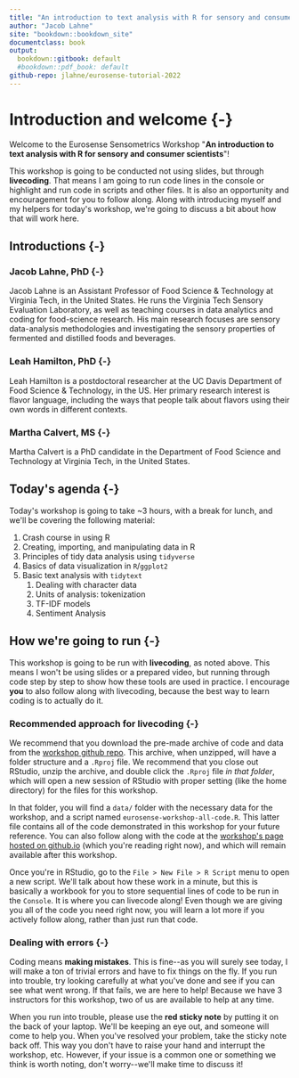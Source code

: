 ```yaml
---
title: "An introduction to text analysis with R for sensory and consumer scientists"
author: "Jacob Lahne"
site: "bookdown::bookdown_site"
documentclass: book
output:
  bookdown::gitbook: default
  #bookdown::pdf_book: default
github-repo: jlahne/eurosense-tutorial-2022
---
```


# Introduction and welcome {-}




Welcome to the Eurosense Sensometrics Workshop "**An introduction to text analysis with R for sensory and consumer scientists**"!

This workshop is going to be conducted not using slides, but through **livecoding**.  That means I am going to run code lines in the console or highlight and run code in scripts and other files.  It is also an opportunity and encouragement for you to follow along.  Along with introducing myself and my helpers for today's workshop, we're going to discuss a bit about how that will work here.

## Introductions {-}

### Jacob Lahne, PhD {-}

Jacob Lahne is an Assistant Professor of Food Science & Technology at Virginia Tech, in the United States.  He runs the Virginia Tech Sensory Evaluation Laboratory, as well as teaching courses in data analytics and coding for food-science research.  His main research focuses are sensory data-analysis methodologies and investigating the sensory properties of fermented and distilled foods and beverages.

### Leah Hamilton, PhD {-}

Leah Hamilton is a postdoctoral researcher at the UC Davis Department of Food Science & Technology, in the US. Her primary research interest is flavor language, including the ways that people talk about flavors using their own words in different contexts.

### Martha Calvert, MS {-}

Martha Calvert is a PhD candidate in the Department of Food Science and Technology at Virginia Tech, in the United States.

## Today's agenda {-}

Today's workshop is going to take ~3 hours, with a break for lunch, and we'll be covering the following material:  

1.  Crash course in using R  
2.  Creating, importing, and manipulating data in R
3.  Principles of tidy data analysis using `tidyverse`
4.  Basics of data visualization in `R`/`ggplot2`
5.  Basic text analysis with `tidytext` 
    1.  Dealing with character data
    2.  Units of analysis: tokenization
    3.  TF-IDF models
    4.  Sentiment Analysis
  
## How we're going to run {-}

This workshop is going to be run with **livecoding**, as noted above.  This means I won't be using slides or a prepared video, but running through code step by step to show how these tools are used in practice.  I encourage **you** to also follow along with livecoding, because the best way to learn coding is to actually do it.

### Recommended approach for livecoding {-}

We recommend that you download the pre-made archive of code and data from the [workshop github repo](https://github.com/jlahne/eurosense-tutorial-2022).  This archive, when unzipped, will have a folder structure and a `.Rproj` file.  We recommend that you close out RStudio, unzip the archive, and double click the `.Rproj` file *in that folder*, which will open a new session of RStudio with proper setting (like the home directory) for the files for this workshop.

In that folder, you will find a `data/` folder with the necessary data for the workshop, and a script named `eurosense-workshop-all-code.R`.  This latter file contains all of the code demonstrated in this workshop for your future reference.  You can also follow along with the code at the [workshop's page hosted on github.io](https://jlahne.github.io/eurosense-tutorial-2022/) (which you're reading right now), and which will remain available after this workshop.

Once you're in RStudio, go to the `File > New File > R Script` menu to open a new script.  We'll talk about how these work in a minute, but this is basically a workbook for you to store sequential lines of code to be run in the `Console`.  It is where you can livecode along!  Even though we are giving you all of the code you need right now, you will learn a lot more if you actively follow along, rather than just run that code.

### Dealing with errors {-}

Coding means **making mistakes**.  This is fine--as you will surely see today, I will make a ton of trivial errors and have to fix things on the fly.  If you run into trouble, try looking carefully at what you've done and see if you can see what went wrong.  If that fails, we are here to help!  Because we have 3 instructors for this workshop, two of us are available to help at any time.  

When you run into trouble, please use the **red sticky note** by putting it on the back of your laptop.  We'll be keeping an eye out, and someone will come to help you.  When you've resolved your problem, take the sticky note back off.  This way you don't have to raise your hand and interrupt the workshop, etc.  However, if your issue is a common one or something we think is worth noting, don't worry--we'll make time to discuss it!

